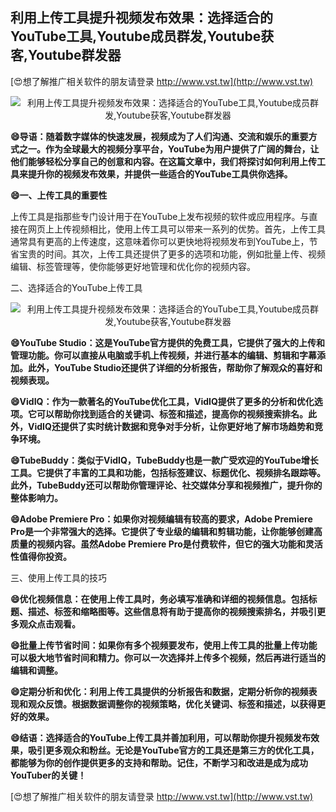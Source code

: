 ## **利用上传工具提升视频发布效果：选择适合的YouTube工具,Youtube成员群发,Youtube获客,Youtube群发器**

[😍想了解推广相关软件的朋友请登录 http://www.vst.tw](http://www.vst.tw)

 <center><img src="https://vst.tw/MP4/tuiguang/png/5.png" alt="利用上传工具提升视频发布效果：选择适合的YouTube工具,Youtube成员群发,Youtube获客,Youtube群发器"></center>

**😄导语：随着数字媒体的快速发展，视频成为了人们沟通、交流和娱乐的重要方式之一。作为全球最大的视频分享平台，YouTube为用户提供了广阔的舞台，让他们能够轻松分享自己的创意和内容。在这篇文章中，我们将探讨如何利用上传工具来提升你的视频发布效果，并提供一些适合的YouTube工具供你选择。**

**😄一、上传工具的重要性**

上传工具是指那些专门设计用于在YouTube上发布视频的软件或应用程序。与直接在网页上上传视频相比，使用上传工具可以带来一系列的优势。首先，上传工具通常具有更高的上传速度，这意味着你可以更快地将视频发布到YouTube上，节省宝贵的时间。其次，上传工具还提供了更多的选项和功能，例如批量上传、视频编辑、标签管理等，使你能够更好地管理和优化你的视频内容。

二、选择适合的YouTube上传工具

 <center><img src="https://vst.tw/MP4/tuiguang/png/0.png" alt="利用上传工具提升视频发布效果：选择适合的YouTube工具,Youtube成员群发,Youtube获客,Youtube群发器"></center>

**😄YouTube Studio：这是YouTube官方提供的免费工具，它提供了强大的上传和管理功能。你可以直接从电脑或手机上传视频，并进行基本的编辑、剪辑和字幕添加。此外，YouTube Studio还提供了详细的分析报告，帮助你了解观众的喜好和视频表现。**

**😄VidIQ：作为一款著名的YouTube优化工具，VidIQ提供了更多的分析和优化选项。它可以帮助你找到适合的关键词、标签和描述，提高你的视频搜索排名。此外，VidIQ还提供了实时统计数据和竞争对手分析，让你更好地了解市场趋势和竞争环境。**

**😄TubeBuddy：类似于VidIQ，TubeBuddy也是一款广受欢迎的YouTube增长工具。它提供了丰富的工具和功能，包括标签建议、标题优化、视频排名跟踪等。此外，TubeBuddy还可以帮助你管理评论、社交媒体分享和视频推广，提升你的整体影响力。**

**😄Adobe Premiere Pro：如果你对视频编辑有较高的要求，Adobe Premiere Pro是一个非常强大的选择。它提供了专业级的编辑和剪辑功能，让你能够创建高质量的视频内容。虽然Adobe Premiere Pro是付费软件，但它的强大功能和灵活性值得你投资。**

三、使用上传工具的技巧

**😄优化视频信息：在使用上传工具时，务必填写准确和详细的视频信息。包括标题、描述、标签和缩略图等。这些信息将有助于提高你的视频搜索排名，并吸引更多观众点击观看。**

**😄批量上传节省时间：如果你有多个视频要发布，使用上传工具的批量上传功能可以极大地节省时间和精力。你可以一次选择并上传多个视频，然后再进行适当的编辑和调整。**

**😄定期分析和优化：利用上传工具提供的分析报告和数据，定期分析你的视频表现和观众反馈。根据数据调整你的视频策略，优化关键词、标签和描述，以获得更好的效果。**

**😄结语：选择适合的YouTube上传工具并善加利用，可以帮助你提升视频发布效果，吸引更多观众和粉丝。无论是YouTube官方的工具还是第三方的优化工具，都能够为你的创作提供更多的支持和帮助。记住，不断学习和改进是成为成功YouTuber的关键！**

[😍想了解推广相关软件的朋友请登录 http://www.vst.tw](http://www.vst.tw)



